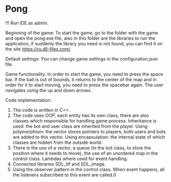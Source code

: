 # Pong

!!! Run IDE as admin.

Beginning of the game:
To start the game, go to the folder with the game and open the pong.exe file, also in this folder are the libraries to run the application, 
if suddenly the library you need is not found, you can find it on the site https://ru.dll-files.com/

Default settings:
You can change game settings in the configuration.json file.

Game functionality:
In order to start the game, you need to press the space bar. If the ball is out of bounds, 
it returns to the center of the map and in order for it to start moving, you need to press the spacebar again.
The user navigates using the up and down arrows.

Code implementation:
1. The code is written in C++.
2. The code uses OOP, each entity has its own class, there are also classes which responsible for handling game process.
   Inheritance is used: the bot and user class are inherited from the player.
   Using polymorphism: the vector stores pointers to players, both users and bots are added to this vector.
   Using encapsulation: the internal state of which classes are hidden from the outside world.
3. There is the use of a vector, a queue (in the bot class, to store the position where it needs to move), 
   the use of an unordered map in the control class. Lambdas where used for event handling.
4. Connected libraries SDL_ttf and SDL_image.
5. Using the observer pattern in the control class. When event happens, 
   all the listeners subscribed to this event are called.0
